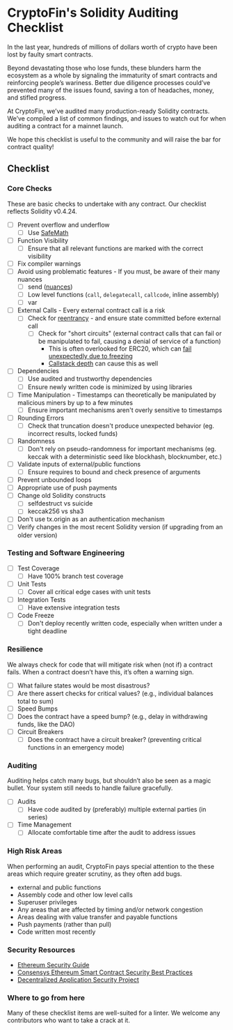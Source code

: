 # CryptoFin's Solidity Auditing Checklist
In the last year, hundreds of millions of dollars worth of crypto have been lost by faulty smart contracts.

Beyond devastating those who lose funds, these blunders harm the ecosystem as a whole by signaling the immaturity of smart contracts and reinforcing people’s wariness. Better due diligence processes could’ve prevented many of the issues found, saving a ton of headaches, money, and stifled progress.

At CryptoFin, we’ve audited many production-ready Solidity contracts. We’ve compiled a list of common findings, and issues to watch out for when auditing a contract for a mainnet launch.

We hope this checklist is useful to the community and will raise the bar for contract quality!

## Checklist
### Core Checks
These are basic checks to undertake with any contract. Our checklist reflects Solidity v0.4.24.

- [ ] Prevent overflow and underflow
  - [ ] Use [SafeMath](https://github.com/OpenZeppelin/openzeppelin-solidity/blob/master/contracts/math/SafeMath.sol)
- [ ] Function Visibility
  - [ ] Ensure that all relevant functions are marked with the correct visibility
- [ ] Fix compiler warnings
- [ ] Avoid using problematic features - If you must, be aware of their many nuances
  - [ ] send ([nuances](https://ethereum.stackexchange.com/a/38642/3118))
  - [ ] Low level functions (`call`, `delegatecall`, `callcode`, inline assembly)
  - [ ] var
- [ ] External Calls - Every external contract call is a risk
  - [ ] Check for [reentrancy](https://dasp.co/#item-1) - and ensure state committed before external call
    - [ ] Check for "short circuits" (external contract calls that can fail or be manipulated to fail, causing a denial of service of a function)
      - This is often overlooked for ERC20, which can [fail unexpectedly due to freezing](https://blog.cryptofin.io/what-we-learned-from-auditing-the-top-20-erc20-token-contracts-7526ef3b6fb1)
      - [Callstack depth](https://solidity.readthedocs.io/en/v0.4.24/security-considerations.html?highlight=callstack#callstack-depth) can cause this as well
- [ ] Dependencies
  - [ ] Use audited and trustworthy dependencies
  - [ ] Ensure newly written code is minimized by using libraries
- [ ] Time Manipulation - Timestamps can theoretically be manipulated by malicious miners by up to a few minutes
  - [ ] Ensure important mechanisms aren't overly sensitive to timestamps
- [ ] Rounding Errors
  - [ ] Check that truncation doesn't produce unexpected behavior (eg. incorrect results, locked funds)
- [ ] Randomness
  - [ ] Don't rely on pseudo-randomness for important mechanisms (eg. keccak with a deterministic seed like blockhash, blocknumber, etc.)
- [ ] Validate inputs of external/public functions
  - [ ] Ensure requires to bound and check presence of arguments
- [ ] Prevent unbounded loops
- [ ] Appropriate use of push payments
- [ ] Change old Solidity constructs
  - [ ] selfdestruct vs suicide
  - [ ] keccak256 vs sha3
- [ ] Don't use tx.origin as an authentication mechanism
- [ ] Verify changes in the most recent Solidity version (if upgrading from an older version)

### Testing and Software Engineering
- [ ] Test Coverage
  - [ ] Have 100% branch test coverage
- [ ] Unit Tests
  - [ ] Cover all critical edge cases with unit tests
- [ ] Integration Tests
  - [ ] Have extensive integration tests
- [ ] Code Freeze
  - [ ] Don't deploy recently written code, especially when written under a tight deadline

### Resilience
We always check for code that will mitigate risk when (not if) a contract fails. When a contract doesn’t have this, it’s often a warning sign.

- [ ] What failure states would be most disastrous?
- [ ] Are there assert checks for critical values? (e.g., individual balances total to sum)
- [ ] Speed Bumps
- [ ] Does the contract have a speed bump? (e.g., delay in withdrawing funds, like the DAO)
- [ ] Circuit Breakers
  - [ ] Does the contract have a circuit breaker? (preventing critical functions in an emergency mode)

### Auditing
Auditing helps catch many bugs, but shouldn’t also be seen as a magic bullet. Your system still needs to handle failure gracefully.

- [ ] Audits
  - [ ] Have code audited by (preferably) multiple external parties (in series)
- [ ] Time Management
  - [ ] Allocate comfortable time after the audit to address issues

### High Risk Areas
When performing an audit, CryptoFin pays special attention to the these areas which require greater scrutiny, as they often add bugs.

- external and public functions
- Assembly code and other low level calls
- Superuser privileges
- Any areas that are affected by timing and/or network congestion
- Areas dealing with value transfer and payable functions
- Push payments (rather than pull)
- Code written most recently

### Security Resources
- [Ethereum Security Guide](https://ethereum.org/en/security/)
- [Consensys Ethereum Smart Contract Security Best Practices](https://consensys.github.io/smart-contract-best-practices/)
- [Decentralized Application Security Project](https://dasp.co/)

### Where to go from here
Many of these checklist items are well-suited for a linter. We welcome any contributors who want to take a crack at it.
